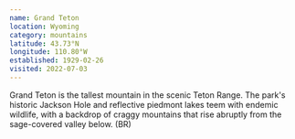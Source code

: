 ```yaml
---
name: Grand Teton
location: Wyoming
category: mountains
latitude: 43.73°N
longitude: 110.80°W
established: 1929-02-26
visited: 2022-07-03
---
```


Grand Teton is the tallest mountain in the scenic Teton Range. The park's historic Jackson Hole and reflective piedmont lakes teem with endemic wildlife, with a backdrop of craggy mountains that rise abruptly from the sage-covered valley below. (BR)

